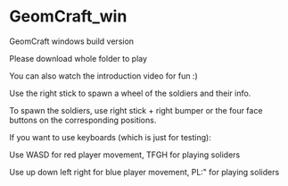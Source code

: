 # GeomCraft_win
GeomCraft windows build version

Please download whole folder to play

You can also watch the introduction video for fun :)

Use the right stick to spawn a wheel of the soldiers and their info. 

To spawn the soldiers, use right stick + right bumper or the four face buttons on the corresponding positions.

If you want to use keyboards (which is just for testing):

Use WASD for red player movement, TFGH for playing soliders

Use up down left right for blue player movement, PL:" for playing soliders
